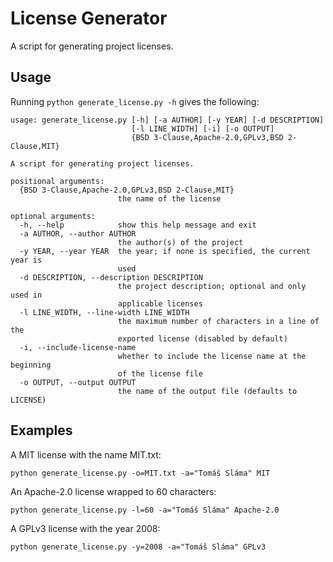 # License Generator
A script for generating project licenses.

## Usage
Running `python generate_license.py -h` gives the following:
```terminal
usage: generate_license.py [-h] [-a AUTHOR] [-y YEAR] [-d DESCRIPTION]
                           [-l LINE_WIDTH] [-i] [-o OUTPUT]
                           {BSD 3-Clause,Apache-2.0,GPLv3,BSD 2-Clause,MIT}

A script for generating project licenses.

positional arguments:
  {BSD 3-Clause,Apache-2.0,GPLv3,BSD 2-Clause,MIT}
                        the name of the license

optional arguments:
  -h, --help            show this help message and exit
  -a AUTHOR, --author AUTHOR
                        the author(s) of the project
  -y YEAR, --year YEAR  the year; if none is specified, the current year is
                        used
  -d DESCRIPTION, --description DESCRIPTION
                        the project description; optional and only used in
                        applicable licenses
  -l LINE_WIDTH, --line-width LINE_WIDTH
                        the maximum number of characters in a line of the
                        exported license (disabled by default)
  -i, --include-license-name
                        whether to include the license name at the beginning
                        of the license file
  -o OUTPUT, --output OUTPUT
                        the name of the output file (defaults to LICENSE)
```

## Examples
A MIT license with the name MIT.txt: 
```terminal
python generate_license.py -o=MIT.txt -a="Tomáš Sláma" MIT
```

An Apache-2.0 license wrapped to 60 characters: 
```terminal
python generate_license.py -l=60 -a="Tomáš Sláma" Apache-2.0
```

A GPLv3 license with the year 2008: 
```terminal
python generate_license.py -y=2008 -a="Tomáš Sláma" GPLv3
```
